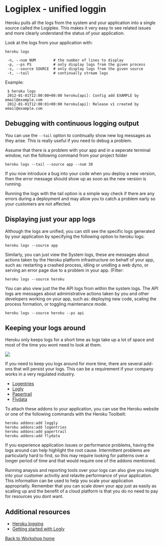 <link href="index.css" rel="stylesheet" type="text/css">

# Logiplex - unified loggin

  Heroku pulls all the logs from the system and your application into a single source called the Logiplex.  This makes it very easy to see related issues and more clearly understand the status of your application.

  Look at the logs from your application with:
  
    heroku logs 

     -n, --num NUM        # the number of lines to display
     -p, --ps PS          # only display logs from the given process
     -s, --source SOURCE  # only display logs from the given source
     -t, --tail           # continually stream logs

Example:

     $ heroku logs
     2012-01-01T12:00:00+00:00 heroku[api]: Config add EXAMPLE by email@example.com
     2012-01-01T12:00:01+00:00 heroku[api]: Release v1 created by email@example.com


## Debugging with continuous logging output

  You can use the `--tail` option to continually show new log messages as they arise.  This is really useful if you need to debug a problem.
  
  Assume that there is a problem with your app and in a seperate terminal window, run the following command from your project folder
  
    heroku logs --tail --source app --num 30

  If you now introduce a bug into your code when you deploy a new version, then the error message should show up as soon as the new version is running.
  
  Running the logs with the tail option is a simple way check if there are any errors during a deployment and may allow you to catch a problem early so your customers are not affected.
  


## Displaying just your app logs

  Although the logs are unified, you can still see the specific logs generated by your application by specifying the following option to heroku logs:

    heroku logs --source app


  Similarly, you can just view the System logs, these are messages about actions taken by the Heroku platform infrastructure on behalf of your app, such as: restarting a crashed process, idling or unidling a web dyno, or serving an error page due to a problem in your app. (Filter: 
  
    heroku logs --source heroku


  You can also view just the the API logs from within the system logs.  The API logs are messages about administrative actions taken by you and other developers working on your app, such as: deploying new code, scaling the process formation, or toggling maintenance mode. 
  
    heroku logs --source heroku --ps api


## Keeping your logs around

  Heroku only keeps logs for a short time as logs take up a lot of space and most of the time you wont need to look at them.
    
<a href="images/11x01-heroku-addons-logging.png"><img src="images/11x01-heroku-addons-logging.png"></a>  
  
  If you need to keep you logs around for more time, there are several add-ons that will persist your logs.  This can be a requirement if your company works in a very regulated industry.

  * [Logentries](https://addons.heroku.com/logentries)
  * [Logly](https://addons.heroku.com/loggly)
  * [Papertrail](https://addons.heroku.com/papertrail)
  * [Flydata](https://addons.heroku.com/flydata)

  To attach these addons to your application, you can use the Heroku website or one of the following commands with the Heroku Toolbelt:
  
    heroku addons:add loggly
    heroku addons:add logentries
    heroku addons:add papertrail
    heroku addons:add flydata
    

  If you experience application issues or performance problems, having the logs around can help highlight the root cause.  Intermittent problems are particularly hard to find, so this may require looking for patterns over a longer period of time and that would require one of the addons mentioned.
  
  Running anaysis and reporting tools over your logs can also give you insight into your customer activitiy and relavite performance of your application.  This information can be used to help you scale your application appropriatly.  Remember that you can scale down your app just as easily as scalling up and the benefit of a cloud platform is that you do no need to pay for resources you dont want.
    

## Additional resources

* [Heroku logging](https://devcenter.heroku.com/articles/logging)
* [Getting started with Logly](https://devcenter.heroku.com/articles/loggly)
 
 
[Back to Workshop home](index.html)


